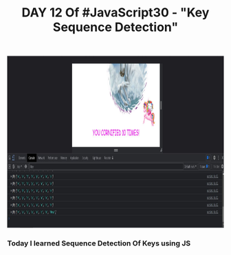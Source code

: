 <h1 align="center">DAY 12 Of #JavaScript30 - "Key Sequence Detection"</h1>
<br>
<p align="center">
  <img src="output.JPG" height="400px" width="800px"/>
</p>
<h3> Today I learned Sequence Detection Of Keys using JS</h3>
